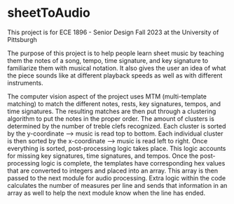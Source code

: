 ﻿# sheetToAudio
This project is for ECE 1896 - Senior Design Fall 2023 at the University of Pittsburgh

The purpose of this project is to help people learn sheet music by teaching them the notes of a song, tempo, time signature, and key signature to familiarize them with musical notation. It also gives the user an idea of what the piece sounds like at different playback speeds as well as with different instruments.

The computer vision aspect of the project uses MTM (multi-template matching) to match the different notes, rests, key signatures, tempos, and time signatures. The resulting matches are then put through a clustering algorithm to put the notes in the proper order. The amount of clusters is determined by the number of treble clefs recognized. Each cluster is sorted by the y-coordinate --> music is read top to bottom. Each individual cluster is then sorted by the x-coordinate --> music is read left to right. Once everything is sorted, post-processing logic takes place. This logic accounts for missing key signatures, time signatures, and tempos. Once the post-processing logic is complete, the templates have corresponding hex values that are converted to integers and placed into an array. This array is then passed to the next module for audio processing. Extra logic within the code calculates the number of measures per line and sends that information in an array as well to help the next module know when the line has ended.

